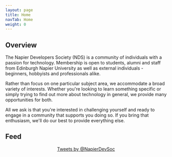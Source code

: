 ```yaml
---
layout: page
title: Home
navTab: Home
weight: 0
---
```


## Overview
The Napier Developers Society (NDS) is a community of individuals with a passion for technology. Membership is open to students, alumni and staff from Edinburgh Napier University as well as external individuals - beginners, hobbyists and professionals alike.

Rather than focus on one particular subject area, we accommodate a broad variety of interests. Whether you're looking to learn something specific or simply trying to find out more about technology in general, we provide many opportunities for both.

All we ask is that you're interested in challenging yourself and ready to engage in a community that supports you doing so. If you bring that enthusiasm, we'll do our best to provide everything else.

## Feed
<div style="text-align:center"><a class="twitter-timeline" data-dnt="true" href="https://twitter.com/NapierDevSoc" data-widget-id="647588318524403712">Tweets by @NapierDevSoc</a>
<script>!function(d,s,id){var js,fjs=d.getElementsByTagName(s)[0],p=/^http:/.test(d.location)?'http':'https';if(!d.getElementById(id)){js=d.createElement(s);js.id=id;js.src=p+"://platform.twitter.com/widgets.js";fjs.parentNode.insertBefore(js,fjs);}}(document,"script","twitter-wjs");</script></div>